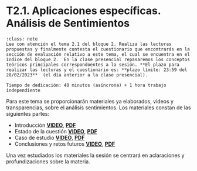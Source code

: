 
T2.1. Aplicaciones específicas. Análisis de Sentimientos
====================================

```{admonition} Nota
:class: note
Lee con atención el tema 2.1 del bloque 2. Realiza las lecturas propuestas y finalmente contesta el cuestionario que encontrarás en la sección de evaluación relativo a este tema, el cual se encuentra en el índice del bloque 2.  En la clase presencial repasaremos los conceptos teóricos principales correspondoentes a la sesión. **El plazo para realizar las lecturas y el cuestionario es: **plazo límite: 23:59 del 28/02/2023**  (el día anterior a la clase presencial).

Tiempo de dedicación: 40 minutos (asíncrona) + 1 hora trabajo independiente
```

Para este tema se proporcionarán materiales ya elaborados, videos y transparencias, sobre el análisis sentimientos.
Los materiales constan de las siguientes partes:
- Introducción [**VIDEO**](https://drive.google.com/file/d/1ZHa884nnyJTwjkhDh7o69l1kM5w9J0vE/view?usp=sharing),  [**PDF**](https://drive.google.com/file/d/1CFkyCLRI-6RGWrIZCjRoNJelnbkMAGET/view?usp=sharing)
- Estado de la cuestión [**VIDEO**](https://drive.google.com/file/d/13hSHNSBWPQOJWDCPhZkJgV4TfekkRbqT/view?usp=sharing), [**PDF**](https://drive.google.com/file/d/1eYo31TDzB6gCxOG3ajUabzpAN_l1ETAD/view?usp=sharing)
- Caso de estudio [**VIDEO**](https://drive.google.com/file/d/1_Syz-Pq0P6CqhOjTaGBIv-xC8hU1j4Wd/view?usp=sharing), [**PDF**](https://drive.google.com/file/d/1bR2ukCQaAqBzMHfKShRI6Uwxt-bOe5sU/view?usp=sharing)
- Conclusiones y retos futuros [**VIDEO**](https://drive.google.com/file/d/16AoFiKUkgJ2IRjUbw9d2Zo6clJMiuTzc/view?usp=sharing), [**PDF**](https://drive.google.com/file/d/12Ef8ASFmc_Hq_gCd9IDjsTKOkbLKN0DG/view?usp=sharing)

Una vez estudiados los materiales la sesión se centrará en aclaraciones y profundizaciones sobre la materia.
